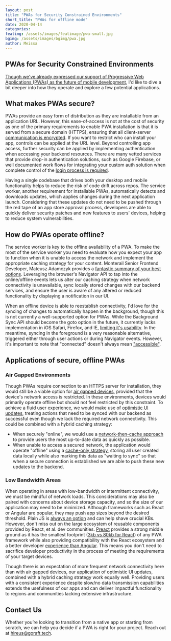 ```yaml
---
layout: post 
title: "PWAs for Security Constrained Environments" 
short_title: "PWAs for offline mode" 
date: 2020-04-14
categories: 
featimg: /assets/images/featimage/pwa-small.jpg
bgimg: /assets/images/bgimg/pwa.jpg
author: Meissa 
--- 
```


## PWAs for Security Constrained Environments

[Though we've already expressed our support of Progressive Web Applications (PWAs) as the future of mobile development](https://goraft.tech/2020/03/05/pwas-are-the-future-of-mobile-development.html), I'd like to dive a bit deeper into how they operate and explore a few potential applications. 

## What makes PWAs secure? 

PWAs provide an easy form of distribution as they are installable from an application URL. However, this ease-of-access is not at the cost of security as one of the primary requirements to enable PWA installation is that it is served from a secure domain (HTTPS), ensuring that all client-server [communication is encrypted](https://developer.mozilla.org/en-US/docs/Web/Progressive_web_apps/Installable_PWAs). If you want to restrict who can install your app, controls can be applied at the URL level. Beyond controlling app access, further security can be applied by implementing authentication when accessing your backend resources. There are many vetted services that provide drop-in authentication solutions, such as Google Firebase, or well documented work flows for integrating your custom auth solution when complete control of the [login process is required](https://www.oauth.com/oauth2-servers/single-page-apps/).

Having a single codebase that drives both your desktop and mobile functionality helps to reduce the risk of code drift across repos. The service worker, another requirement for installable PWAs, automatically detects and downloads updates, which applies changes during the next application launch. Considering that these updates do not need to be pushed through the red tape of an app store approval process, developers are able to quickly deliver security patches and new features to users' devices, helping to reduce system vulnerabilities.

## How do PWAs operate offline?

The service worker is key to the offline availability of a PWA. To make the most of the service worker you need to evaluate how you expect your app to function when it is unable to access the network and implement the appropriate caching strategy for your content. Monterail Senior Frontend Developer, Mateusz Adamczyk provides a [fantastic summary of your best options](https://www.monterail.com/blog/pwa-offline-dynamic-data). Leveraging the browser's Navigator API to tap into the online/offline events lets us alter our caching strategy when network connectivity is unavailable, sync locally stored changes with our backend services, and ensure the user is aware of any altered or reduced functionality by displaying a notification in our UI. 

When an offline device is able to reestablish connectivity, I'd love for the syncing of changes to automatically happen in the background, though this is not currently a well-supported option for PWAs. While the Background Sync API should become the goto option in the future, it currently lacks implementation in iOS Safari, Firefox, and IE, [limiting it's usability](https://caniuse.com/#search=background%20sync). In the meantime, syncing in the foreground is a very reasonable alternative, triggered either through user actions or during Navigator events. However, it's important to note that "connected" doesn't always mean ["accessible"](https://stackoverflow.com/a/44909646).

## Applications of secure, offline PWAs

### Air Gapped Environments

Though PWAs require connection to an HTTPS server for installation, they would still be a viable option for [air gapped devices](https://www.thesslstore.com/blog/air-gapped-computer/), provided that the device's network access is restricted. In these environments, devices would primarily operate offline but should not feel restricted by this constraint. To achieve a fluid user experience, we would make use of [optimistic UI updates](https://www.apollographql.com/docs/react/performance/optimistic-ui/), treating actions that need to be synced with our backend as successful even though we lack the required network connectivity. This could be combined with a hybrid caching strategy:
- When securely "online", we would use a [network-then-cache approach](https://developers.google.com/web/fundamentals/instant-and-offline/offline-cookbook/#network-falling-back-to-cache) to provide users the most up-to-date data as quickly as possible.
- When unable to access a secured network, the application would operate "offline" using a [cache-only strategy](https://developers.google.com/web/fundamentals/instant-and-offline/offline-cookbook/#cache-only), storing all user created data locally while also marking this data as "waiting to sync" so that when a secure connection is established we are able to push these new updates to the backend.

### Low Bandwidth Areas

When operating in areas with low-bandwidth or intermittent connectivity, we must be mindful of network loads. This considerations may also be paired with concerns about device storage capacity, and so the size of our application may need to be minimized. Although frameworks such as React or Angular are popular, they may push app sizes beyond the desired threshold. Plain JS is [always an option](https://www.freecodecamp.org/news/build-a-pwa-from-scratch-with-html-css-and-javascript/) and can help shave crucial KBs. However, don't miss out on the large ecosystem of reusable components provided by React, et al. dev communities. [Preact](https://preactjs.com) provides a strong middle ground as it has the smallest footprint ([3kb vs 80kb for React](https://blog.knoldus.com/preact-an-alternative-to-react/)) of any PWA framework while also providing compatibility with the React ecosystem and a better developer [experience than Angular](https://2019.stateofjs.com/front-end-frameworks/#front_end_frameworks_experience_ranking). This means you don't need to sacrifice developer productivity in the process of meeting the requirements of your target devices. 

Though there is an expectation of more frequent network connectivity here than with air gapped devices, our application of optimistic UI updates, combined with a hybrid caching strategy work equally well. Providing users with a consistent experience despite slow/no data transmission capabilities extends the usefulness of our apps and can deliver impactful functionality to regions and communities lacking extensive infrastructure. 

## Contact Us
Whether you’re looking to transition from a native app or starting from scratch, we can help you decide if a PWA is right for your project. Reach out at [hireus@goraft.tech](mailto:hireus@goraft.tech).